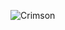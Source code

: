 ![Crimson](https://github.com/yuankong666/Ultimate-RAT-Collection/assets/128066597/08d15946-3585-4e0e-bc12-85219bca7303)
